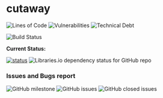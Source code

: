 # cutaway

![Lines of Code](https://sonarcloud.io/api/project_badges/measure?project=HRSlab_cutawayapp&metric=ncloc)
![Vulnerabilities](https://sonarcloud.io/api/project_badges/measure?project=HRSlab_cutawayapp&metric=vulnerabilities)
![Technical Debt](https://sonarcloud.io/api/project_badges/measure?project=HRSlab_cutawayapp&metric=sqale_index)

![Build Status](https://travis-ci.org/HRSlab/prjdoc.svg?branch=master)

**Current Status:** 

[![status](https://img.shields.io/website?down_color=red&down_message=DOWN&label=status&up_color=green&up_message=UP&url=http%3A%2F%2Fitcutaway.cutawayapp.it)](https://img.shields.io/website?down_color=red&down_message=DOWN&label=status&up_color=green&up_message=UP&url=http%3A%2F%2Fitcutaway.cutawayapp.it)
![Libraries.io dependency status for GitHub repo](https://img.shields.io/librariesio/github/HRSlab/cutawayapp?logo=Dependabot&logoColor=%23fafafa)

### Issues and Bugs report

![GitHub milestone](https://img.shields.io/github/milestones/progress-percent/HRSlab/cutaway/2?color=%233CD929&label=Completato) ![GitHub issues](https://img.shields.io/github/issues-raw/HRSlab/cutaway?color=%23347CDA&label=attivit%C3%A0%20in%20corso&logo=git&logoColor=%23fafafa) ![GitHub closed issues](https://img.shields.io/github/issues-closed-raw/HRSlab/cutaway?color=%23B5D91E&label=attivit%C3%A0%20completate&logo=git&logoColor=%23fafafa)

